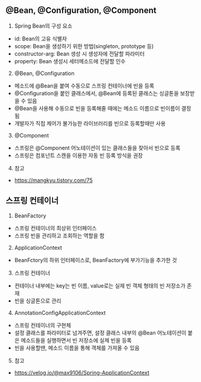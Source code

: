 ## @Bean, @Configuration, @Component

1. Spring Bean의 구성 요소

-   id: Bean의 고유 식별자
-   scope: Bean을 생성하기 위한 방법(singleton, prototype 등)
-   constructor-arg: Bean 생성 시 생성자에 전달할 파라미터
-   property: Bean 생성시 세터메소드에 전달할 인수

2. @Bean, @Configuration

-   메소드에 @Bean을 붙여 수동으로 스프링 컨테이너에 빈을 등록
-   @Configuration을 붙인 클래스에서, @Bean에 등록된 클래스는 싱글톤을 보장받을 수 있음
-   @Bean을 사용해 수동으로 빈을 등록해줄 때에는 메소드 이름으로 빈이름이 결정됨
-   개발자가 직접 제어가 불가능한 라이브러리를 빈으로 등록할때만 사용

3. @Component

-   스프링은 @Component 어노테이션이 있는 클래스들을 찾아서 빈으로 등록
-   스프링은 컴포넌트 스캔을 이용한 자동 빈 등록 방식을 권장

4.  참고

-   https://mangkyu.tistory.com/75

## 스프링 컨테이너

1. BeanFactory

-   스프링 컨테이너의 최상위 인터페이스
-   스프링 빈을 관리하고 조회하는 역할을 함

2. ApplicationContext

-   BeanFctory의 하위 인터페이스로, BeanFactory에 부가기능을 추가한 것

3. 스프링 컨테이너

-   컨테이너 내부에는 key는 빈 이름, value로는 실제 빈 객체 형태의 빈 저장소가 존재
-   빈을 싱글톤으로 관리

4. AnnotationConfigApplicationContext

-   스프링 컨테이너의 구현체
-   설정 클래스를 파라미터로 넘겨주면, 설정 클래스 내부의 @Bean 어노테이션이 붙은 메소드들을 실행하면서 빈 저장소에 실제 빈을 등록
-   빈을 사용할땐, 메소드 이름을 통해 객체를 가져올 수 있음

5.  참고

-   https://velog.io/@max9106/Spring-ApplicationContext
